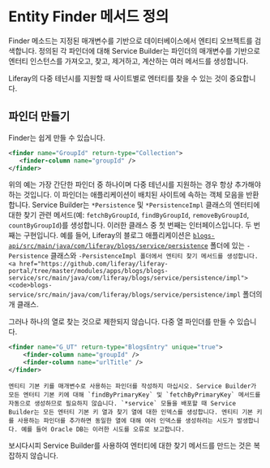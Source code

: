 # Entity Finder 메서드 정의

Finder 메소드는 지정된 매개변수를 기반으로 데이터베이스에서 엔티티 오브젝트를 검색합니다. 정의된 각 파인더에 대해 Service Builder는 파인더의 매개변수를 기반으로 엔터티 인스턴스를 가져오고, 찾고, 제거하고, 계산하는 여러 메서드를 생성합니다.

Liferay의 다중 테넌시를 지원할 때 사이트별로 엔터티를 찾을 수 있는 것이 중요합니다.

## 파인더 만들기

Finder는 쉽게 만들 수 있습니다.

```xml
<finder name="GroupId" return-type="Collection">
   <finder-column name="groupId" />
</finder> 
```

위의 예는 가장 간단한 파인더 중 하나이며 다중 테넌시를 지원하는 경우 항상 추가해야 하는 것입니다. 이 파인더는 애플리케이션이 배치된 사이트에 속하는 객체 모음을 반환합니다. Service Builder는 `*Persistence` 및 `*PersistenceImpl` 클래스의 엔터티에 대한 찾기 관련 메서드(예: `fetchByGroupId`, `findByGroupId`, `removeByGroupId`, `countByGroupId`)를 생성합니다. 이러한 클래스 중 첫 번째는 인터페이스입니다. 두 번째는 구현입니다. 예를 들어, Liferay의 블로그 애플리케이션은 [`blogs-api/src/main/java/com/liferay/blogs/service/persistence`](https://github.com/liferay/liferay-portal/tree/master/modules/apps/blogs/blogs-api/src/main/java/com/liferay/blogs/service/persistence) 폴더에 있는 `-Persistence` 클래스와 `-PersistenceImpl 폴더에서 엔티티 찾기 메서드를 생성합니다. <a href="https://github.com/liferay/liferay-portal/tree/master/modules/apps/blogs/blogs-service/src/main/java/com/liferay/blogs/service/persistence/impl"><code>blogs-service/src/main/java/com/liferay/blogs/service/persistence/impl`</a> 폴더의</code> 개 클래스.

그러나 하나의 열로 찾는 것으로 제한되지 않습니다. 다중 열 파인더를 만들 수 있습니다.

```xml
<finder name="G_UT" return-type="BlogsEntry" unique="true">
    <finder-column name="groupId" />
    <finder-column name="urlTitle" />
</finder>
```

```{important}
엔티티 기본 키를 매개변수로 사용하는 파인더를 작성하지 마십시오. Service Builder가 모든 엔터티 기본 키에 대해 `findByPrimaryKey` 및 `fetchByPrimaryKey` 메서드를 자동으로 생성하므로 필요하지 않습니다. `*service` 모듈을 배포할 때 Service Builder는 모든 엔터티 기본 키 열과 찾기 열에 대한 인덱스를 생성합니다. 엔티티 기본 키를 사용하는 파인더를 추가하면 동일한 열에 대해 여러 인덱스를 생성하려는 시도가 발생합니다. 예를 들어 Oracle DB는 이러한 시도를 오류로 보고합니다.
```

보시다시피 Service Builder를 사용하여 엔터티에 대한 찾기 메서드를 만드는 것은 복잡하지 않습니다. 
